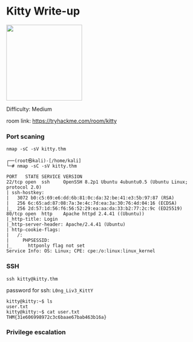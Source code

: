# Kitty Write-up

<img src="https://tryhackme-images.s3.amazonaws.com/room-icons/4fda99da293ec0bc477a4b9e456e55e1.png" width="200" height="200">

Difficulty: Medium

room link: https://tryhackme.com/room/kitty

### Port scaning

`nmap -sC -sV kitty.thm`
                                                                                                                        
    ┌──(root㉿kali)-[/home/kali]
    └─# nmap -sC -sV kitty.thm
    
    PORT   STATE SERVICE VERSION
    22/tcp open  ssh     OpenSSH 8.2p1 Ubuntu 4ubuntu0.5 (Ubuntu Linux; protocol 2.0)
    | ssh-hostkey: 
    |   3072 b0:c5:69:e6:dd:6b:81:0c:da:32:be:41:e3:5b:97:87 (RSA)
    |   256 6c:65:ad:87:08:7a:3e:4c:7d:ea:3a:30:76:4d:04:16 (ECDSA)
    |_  256 2d:57:1d:56:f6:56:52:29:ea:aa:da:33:b2:77:2c:9c (ED25519)
    80/tcp open  http    Apache httpd 2.4.41 ((Ubuntu))
    |_http-title: Login
    |_http-server-header: Apache/2.4.41 (Ubuntu)
    | http-cookie-flags: 
    |   /: 
    |     PHPSESSID: 
    |_      httponly flag not set
    Service Info: OS: Linux; CPE: cpe:/o:linux:linux_kernel

### SSH

`ssh kitty@kitty.thm`

password for ssh: `L0ng_Liv3_KittY`

    kitty@kitty:~$ ls
    user.txt
    kitty@kitty:~$ cat user.txt 
    THM{31e606998972c3c6baae67bab463b16a} 
                                                                                                                                        
### Privilege escalation

